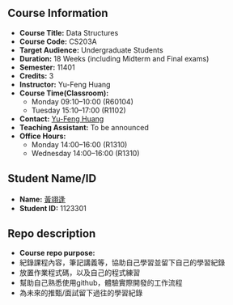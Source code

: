 ## Course Information

- **Course Title:** Data Structures
- **Course Code:** CS203A
- **Target Audience:** Undergraduate Students
- **Duration:** 18 Weeks (including Midterm and Final exams)
- **Semester:** 11401
- **Credits:** 3
- **Instructor:** Yu-Feng Huang
- **Course Time(Classroom):**
  - Monday 09:10–10:00 (R60104)
  - Tuesday 15:10–17:00 (R1102)
- **Contact:** [Yu-Feng Huang](mailto:yfhuang@saturn.yzu.edu.tw)  
- **Teaching Assistant:** To be announced
- **Office Hours:**
  - Monday 14:00–16:00 (R1310)
  - Wednesday 14:00–16:00 (R1310)


## Student Name/ID

 - **Name:** [黃翊逢](https://blup712019.github.io/)
 - **Student ID:** 1123301
## Repo description
 - **Course repo purpose:**
  - 紀錄課程內容，筆記講義等，協助自己學習並留下自己的學習紀錄
  - 放置作業程式碼，以及自己的程式練習
  - 幫助自己熟悉使用github，體驗實際開發的工作流程
  - 為未來的推甄/面試留下過往的學習紀錄 
